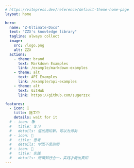 ```yaml
---
# https://vitepress.dev/reference/default-theme-home-page
layout: home

hero:
  name: "Z-Ultimate-Docs"
  text: "ZZX's knowledge library"
  tagline: always collect
  image:
    src: /logo.png
    alt: ZZX
  actions:
    - theme: brand
      text: Markdown Examples
      link: /example/markdown-examples
    - theme: alt
      text: API Examples
      link: /example/api-examples
    - theme: alt
      text: GitHub
      link: https://github.com/sugerzzx

features:
  - icon: 🚧
    title: 施工中
    details: wait for it
  # - icon: 📚
  #   title: 复习
  #   details: 温故而知新，可以为师矣
  # - icon: 🤔
  #   title: 思考
  #   details: 学而不思则罔
  # - icon: 🏃
  #   title: 实践
  #   details: 所谓知行合一，实践才能出真知
---
```


<style>
:root {
--vp-home-hero-name-color: transparent;
--vp-home-hero-name-background: -webkit-linear-gradient(120deg, #845EC2 30%, #2C73D2);

--vp-home-hero-image-background-image: linear-gradient(-60deg, #2C73D2 10%, #845EC2);
--vp-home-hero-image-filter: blur(60px);
}
</style>
